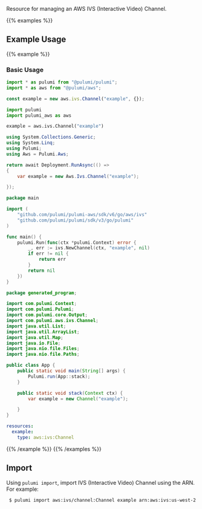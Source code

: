Resource for managing an AWS IVS (Interactive Video) Channel.

{{% examples %}}
## Example Usage
{{% example %}}
### Basic Usage

```typescript
import * as pulumi from "@pulumi/pulumi";
import * as aws from "@pulumi/aws";

const example = new aws.ivs.Channel("example", {});
```
```python
import pulumi
import pulumi_aws as aws

example = aws.ivs.Channel("example")
```
```csharp
using System.Collections.Generic;
using System.Linq;
using Pulumi;
using Aws = Pulumi.Aws;

return await Deployment.RunAsync(() => 
{
    var example = new Aws.Ivs.Channel("example");

});
```
```go
package main

import (
	"github.com/pulumi/pulumi-aws/sdk/v6/go/aws/ivs"
	"github.com/pulumi/pulumi/sdk/v3/go/pulumi"
)

func main() {
	pulumi.Run(func(ctx *pulumi.Context) error {
		_, err := ivs.NewChannel(ctx, "example", nil)
		if err != nil {
			return err
		}
		return nil
	})
}
```
```java
package generated_program;

import com.pulumi.Context;
import com.pulumi.Pulumi;
import com.pulumi.core.Output;
import com.pulumi.aws.ivs.Channel;
import java.util.List;
import java.util.ArrayList;
import java.util.Map;
import java.io.File;
import java.nio.file.Files;
import java.nio.file.Paths;

public class App {
    public static void main(String[] args) {
        Pulumi.run(App::stack);
    }

    public static void stack(Context ctx) {
        var example = new Channel("example");

    }
}
```
```yaml
resources:
  example:
    type: aws:ivs:Channel
```
{{% /example %}}
{{% /examples %}}

## Import

Using `pulumi import`, import IVS (Interactive Video) Channel using the ARN. For example:

```sh
 $ pulumi import aws:ivs/channel:Channel example arn:aws:ivs:us-west-2:326937407773:channel/0Y1lcs4U7jk5
```
 